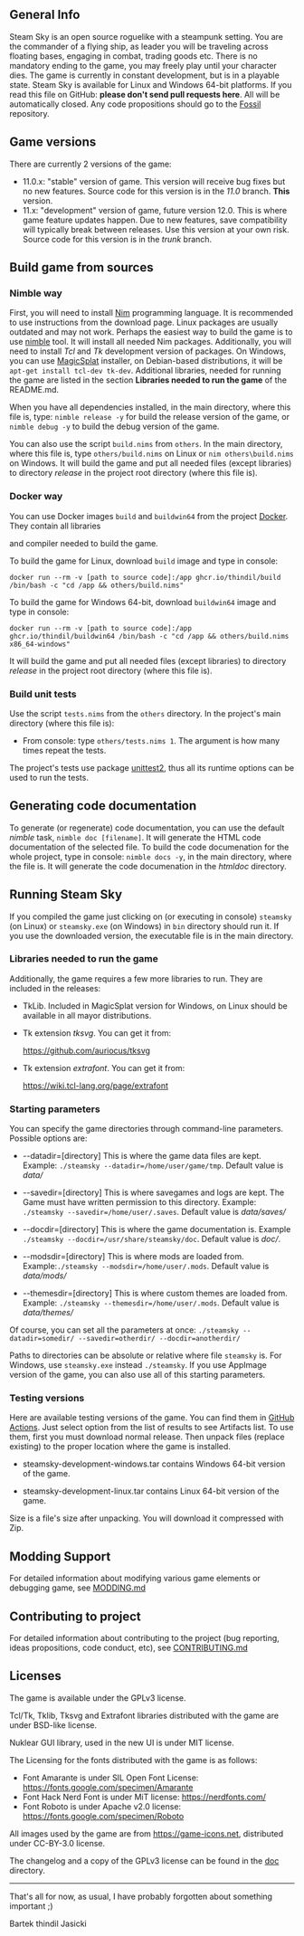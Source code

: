 ## General Info

Steam Sky is an open source roguelike with a steampunk setting. You are the
commander of a flying ship, as leader you will be traveling across floating
bases, engaging in combat, trading goods etc. There is no mandatory ending
to the game, you may freely play until your character dies. The game is
currently in constant development, but is in a playable state. Steam Sky is
available for Linux and Windows 64-bit platforms. If you read this file
on GitHub: **please don't send pull requests here**. All will be automatically
closed. Any code propositions should go to the [Fossil](https://www.laeran.pl.eu.org/repositories/steamsky) repository.

## Game versions

There are currently 2 versions of the game:

* 11.0.x: "stable" version of game. This version will receive bug fixes but
  no new features. Source code for this version is in the *11.0* branch. **This** version.
* 11.x: "development" version of game, future version 12.0. This is where
  game feature updates happen. Due to new features, save compatibility
  will typically break between releases. Use this version at your own risk.
  Source code for this version is in the *trunk* branch.

## Build game from sources

### Nimble way

First, you will need to install [Nim](https://nim-lang.org/) programming
language. It is recommended to use instructions from the download page.
Linux packages are usually outdated and may not work.
Perhaps the easiest way to build the game is to use [nimble](https://github.com/nim-lang/nimble)
tool. It will install all needed Nim packages. Additionally, you will need
to install *Tcl* and *Tk* development version of packages. On Windows, you can
use [MagicSplat](https://www.magicsplat.com/tcl-installer/index.html)
installer, on Debian-based distributions, it will be `apt-get install tcl-dev tk-dev`.
Additional libraries, needed for running the game are listed in the section
**Libraries needed to run the game** of the README.md.

When you have all dependencies installed, in the main directory, where this
file is, type: `nimble release -y` for build the release version of the
game, or `nimble debug -y` to build the debug version of the game.

You can also use the script `build.nims` from `others`. In the main directory,
where this file is, type `others/build.nims` on Linux or `nim others\build.nims`
on Windows. It will build the game and put all needed files (except libraries)
to directory *release* in the project root directory (where this file is).

### Docker way

You can use Docker images `build` and `buildwin64` from the project
[Docker](https://github.com/thindil/docker). They contain all libraries

and compiler needed to build the game.

To build the game for Linux, download `build` image and type in console:

`docker run --rm -v [path to source code]:/app ghcr.io/thindil/build /bin/bash -c "cd /app && others/build.nims"`

To build the game for Windows 64-bit, download `buildwin64` image and type in console:

`docker run --rm -v [path to source code]:/app ghcr.io/thindil/buildwin64 /bin/bash -c "cd /app && others/build.nims x86_64-windows"`

It will build the game and put all needed files (except libraries) to directory
*release* in the project root directory (where this file is).

### Build unit tests

Use the script `tests.nims` from the `others` directory. In the project's main
directory (where this file is):

* From console: type `others/tests.nims 1`. The argument is how many times
  repeat the tests.

The project's tests use package [unittest2](https://github.com/status-im/nim-unittest2),
thus all its runtime options can be used to run the tests.

## Generating code documentation

To generate (or regenerate) code documentation, you can use the default *nimble*
task, `nimble doc [filename]`. It will generate the HTML code documentation
of the selected file. To build the code documenation for the whole project,
type in console: `nimble docs -y`, in the main directory, where the file is.
It will generate the code documenation in the *htmldoc* directory.

## Running Steam Sky

If you compiled the game just clicking on (or executing in console) `steamsky`
(on Linux) or `steamsky.exe` (on Windows) in `bin` directory should run it.
If you use the downloaded version, the executable file is in the main
directory.

### Libraries needed to run the game

Additionally, the game requires a few more libraries to run. They are included
in the releases:

* TkLib. Included in MagicSplat version for Windows, on Linux should
  be available in all mayor distributions.

* Tk extension *tksvg*. You can get it from:

   <https://github.com/auriocus/tksvg>

* Tk extension *extrafont*. You can get it from:

   <https://wiki.tcl-lang.org/page/extrafont>

### Starting parameters
You can specify the game directories through command-line parameters.
Possible options are:

* --datadir=[directory] This is where the game data files are kept.
   Example: `./steamsky --datadir=/home/user/game/tmp`.
   Default value is *data/*

* --savedir=[directory] This is where savegames and logs are kept.
   The Game must have written permission to this directory.
   Example: `./steamsky --savedir=/home/user/.saves`.
   Default value is *data/saves/*

* --docdir=[directory] This is where the game documentation is.
   Example `./steamsky --docdir=/usr/share/steamsky/doc`.
   Default value is *doc/*.

* --modsdir=[directory] This is where mods are loaded from.
   Example:`./steamsky --modsdir=/home/user/.mods`.
   Default value is *data/mods/*

* --themesdir=[directory] This is where custom themes are loaded from.
   Example: `./steamsky --themesdir=/home/user/.mods`.
   Default value is *data/themes/*

Of course, you can set all the parameters at once:
`./steamsky --datadir=somedir/ --savedir=otherdir/ --docdir=anotherdir/`

Paths to directories can be absolute or relative where file `steamsky` is. For
Windows, use `steamsky.exe` instead `./steamsky`. If you use AppImage version
of the game, you can also use all of this starting parameters.

### Testing versions

Here are available testing versions of the game. You can find them
in [GitHub Actions](https://github.com/thindil/steamsky/actions/workflows/ada-devel.yml).
Just select option from the list of results to see Artifacts list.
To use them, first you must download normal release. Then unpack files
(replace existing) to the proper location where the game is installed.

* steamsky-development-windows.tar contains Windows 64-bit version of the game.

* steamsky-development-linux.tar contains Linux 64-bit version of the game.

Size is a file's size after unpacking. You will download it compressed with
Zip.

## Modding Support
For detailed information about modifying various game elements or debugging
game, see [MODDING.md](bin/doc/MODDING.md)

## Contributing to project
For detailed information about contributing to the project
(bug reporting, ideas propositions, code conduct, etc),
see [CONTRIBUTING.md](bin/doc/CONTRIBUTING.md)

## Licenses
The game is available under the GPLv3 license.

Tcl/Tk, Tklib, Tksvg and Extrafont libraries distributed with the game are
under BSD-like license.

Nuklear GUI library, used in the new UI is under MIT license.

The Licensing for the fonts distributed with the game is as follows:

* Font Amarante is under SIL Open Font License: https://fonts.google.com/specimen/Amarante
* Font Hack Nerd Font is under MiT license: https://nerdfonts.com/
* Font Roboto is under Apache v2.0 license: https://fonts.google.com/specimen/Roboto

All images used by the game are from https://game-icons.net, distributed under
CC-BY-3.0 license.

The changelog and a copy of the GPLv3 license can be found in the [doc](bin/doc) directory.

---
That's all for now, as usual, I have probably forgotten about something important ;)

Bartek thindil Jasicki
